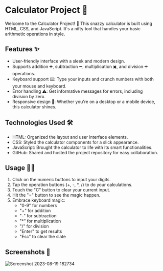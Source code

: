 # Calculator Project 🧮


Welcome to the Calculator Project! 🎉 This snazzy calculator is built using HTML, CSS, and JavaScript. It's a nifty tool that handles your basic arithmetic operations in style.

## Features ✨

- User-friendly interface with a sleek and modern design.
- Supports addition ➕, subtraction ➖, multiplication ✖️, and division ➗ operations.
- Keyboard support ⌨️: Type your inputs and crunch numbers with both your mouse and keyboard.
- Error handling ⚠️: Get informative messages for errors, including division by zero.
- Responsive design 📱: Whether you're on a desktop or a mobile device, this calculator shines.

## Technologies Used 🛠️

- HTML: Organized the layout and user interface elements.
- CSS: Styled the calculator components for a slick appearance.
- JavaScript: Brought the calculator to life with its smart functionalities.
- GitHub: Shared and hosted the project repository for easy collaboration.


## Usage 🧑‍💻

1. Click on the numeric buttons to input your digits.
2. Tap the operation buttons (+, -, *, /) to do your calculations.
3. Touch the "C" button to clear your current input.
4. Hit the "=" button to see the magic happen.
5. Embrace keyboard magic:
   - "0-9" for numbers
   - "+" for addition
   - "-" for subtraction
   - "*" for multiplication
   - "/" for division
   - "Enter" to get results
   - "Esc" to clear the slate

## Screenshots 📸


![Screenshot 2023-08-19 182734](https://github.com/Monishgithub123/CALCULATOR/assets/136221563/6b8746a6-fb82-4e78-8b81-471402c7423c)





